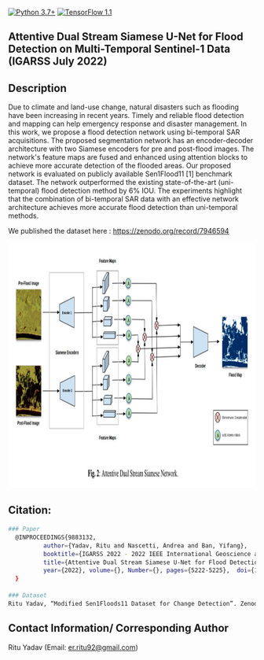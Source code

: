 [![Python 3.7+](https://img.shields.io/badge/python-3.7+-blue.svg)](https://www.python.org/downloads/release/python-376/)
[![TensorFlow 1.1](https://img.shields.io/badge/tensorflow-2.9-blue.svg)](https://github.com/tensorflow/tensorflow/releases/tag/v1.15.2)

## Attentive Dual Stream Siamese U-Net for Flood Detection on Multi-Temporal Sentinel-1 Data (IGARSS July 2022)

## Description
Due to climate and land-use change, natural disasters such as flooding have been increasing in recent years. Timely and reliable flood detection and mapping can help emergency response and disaster management. In this work, we propose a flood detection network using bi-temporal SAR acquisitions. The proposed segmentation network has an encoder-decoder architecture with two Siamese encoders for pre and post-flood images. The network's feature maps are fused and enhanced using attention blocks to achieve more accurate detection of the flooded areas. Our proposed network is evaluated on publicly available Sen1Flood11 [1] benchmark dataset. The network outperformed the existing state-of-the-art (uni-temporal) flood detection method by 6% IOU. The experiments highlight that the combination of bi-temporal SAR data with an effective network architecture achieves more accurate flood detection than uni-temporal methods.

We published the dataset here : https://zenodo.org/record/7946594

<img src="https://github.com/RituYadav92/DAUSAR_Supervised_Change_Detection_Floods_IGARSS2022/blob/main/DAUSAR.JPG" alt="alt text" width="1000" height="500"> 

## Citation:
```bash
### Paper
  @INPROCEEDINGS{9883132,
          author={Yadav, Ritu and Nascetti, Andrea and Ban, Yifang},  
          booktitle={IGARSS 2022 - 2022 IEEE International Geoscience and Remote Sensing Symposium},   
          title={Attentive Dual Stream Siamese U-Net for Flood Detection on Multi-Temporal Sentinel-1 Data},   
          year={2022}, volume={}, Number={}, pages={5222-5225},  doi={10.1109/IGARSS46834.2022.9883132}
  }

### Dataset
Ritu Yadav, “Modified Sen1Floods11 Dataset for Change Detection”. Zenodo, May 17, 2023. doi: 10.5281/zenodo.7946594.
```

## Contact Information/ Corresponding Author
Ritu Yadav (Email: er.ritu92@gmail.com)

         
